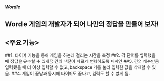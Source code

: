 ###### **Wordle**

## Wordle 게임의 개발자가 되어 나만의 정답을 만들어 보자!

## <주요 기능>

##1. 타이머 기능을 통해 게임을 하는데 걸리는 시간을 측정
##2. 각 단어를 입력했을 때 정답을 유추할 수 있게끔 칸의 색깔이 다르게 변화하도록 디자인
##3. 칸의 개수만큼 입력했을 때 더 이상 입력할 수 없고, backspace 키를 눌러 입력한 값을 삭제할 수 있음.
##4. 게임이 끝남과 동시에 타이머도 끝나고, 입력도 할 수 없게 됨.
